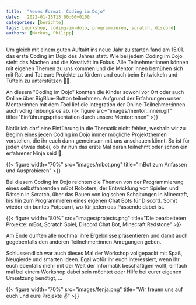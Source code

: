 ```yaml
---
title:  "Neues Format: Coding im Dojo"
date:   2022-01-15T13:00:00+0100
categories: [berichte]
tags: [workshop, coding-im-dojo, programmieren, scratch, discord]
authors: [Markus, Philipp]
---
```

Um gleich mit einem guten Auftakt ins neue Jahr zu starten fand am 15.01. das erste Coding im Dojo des Jahres statt. Wie bei jedem Coding im Dojo steht das Machen und die Kreativät im Fokus. Alle Teilnehmer:innen können mit eigenen Themen zu uns kommen und die Mentor:innen bemühen sich mit Rat und Tat eure Projekte zu fördern und euch beim Entwickeln und Tüfteln zu unterstützen 🧑‍🏫.

An diesem "Coding im Dojo" konnten die Kinder sowohl vor Ort oder auch Online über BigBlue-Button teilnehmen.
Aufgrund der Erfahrungen unser Mentor:innen mit dem Tool lief die Integration der Online-Teilnehmer:innen auch völlig reibungslos ab.
{{< figure src="images/mentor_innen.gif" title="Einführungspräsentation durch unsere Mentor:innen" >}}

Natürlich darf eine Einführung in die Thematik nicht fehlen, weshalb wir zu Beginn eines jeden Coding im Dojo immer mögliche Projektthemen vorstellen, die ihr euch dann gemeinsam mit uns anschauen könnt. So ist für jeden etwas dabei, ob ihr nun das erste Mal daran teilnehmt oder schon ein erfahrener Ninja seid 🥷.

{{< figure width="70%" src="images/mbot.png" title="mBot zum Anfassen und Ausprobieren" >}}
 
Bei diesem Coding im Dojo reichten die Themen von der Programmierung eines selbstfahrenden mBot Roboters, der Entwicklung von Spielen und Rätseln in Scratch, über das Bauen von logischen Schaltungen in Minecraft, bis hin zum Programmieren eines eigenen Chat Bots für Discord. Somit wieder ein buntes Potpourri, wo für jeden das Passende dabei ist.

{{< figure width="80%" src="images/projects.png" title="Die bearbeiteten Projekte: mBot, Scratch Spiel, Discord Chat Bot, Minecraft Redstone" >}}

Am Ende durften alle nochmal ihre Ergebnisse präsentieren und damit auch gegebenfalls den anderen Teilnehmer:innen Anregungen geben.

Schlussendlich war auch dieses Mal der Workshop vollgepackt mit Spaß, Neugierde und smarten Ideen. Egal wofür ihr euch interessiert, wenn ihr euch ebenfalls mehr mit der Welt der Informatik beschäftigen wollt, einfach mal bei einem Workshop dabei sein möchtet oder Hilfe bei eurer eigenen Umsetzung benötigt, ...

{{< figure width="70%" src="images/fenja.png" title="Wir freuen uns auf euch und eure Projekte ✌️" >}}

